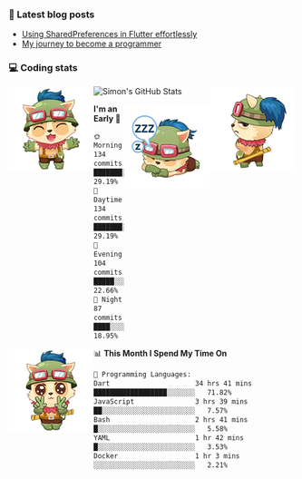 ### 📘 Latest blog posts

<!-- BLOG-POST-LIST:START -->
- [Using SharedPreferences in Flutter effortlessly](http://blog.codingteemo.me/2020/07/15/Using-SharedPreferences-in-Flutter-effortlessly/)
- [My journey to become a programmer](http://blog.codingteemo.me/2018/07/14/My-journey-to-become-a-programmer/)
<!-- BLOG-POST-LIST:END -->

### 💻 Coding stats
<img align="right" src="https://raw.githubusercontent.com/simonpham/simonpham/master/assets/images/6kiur.gif" >


<img align="left" src="https://raw.githubusercontent.com/simonpham/simonpham/master/assets/images/5kiur.gif" >

![Simon's GitHub Stats](https://github-readme-stats-obu2qdcs2.vercel.app/api?username=simonpham)

<img align="right" src="https://raw.githubusercontent.com/simonpham/simonpham/master/assets/images/4kiur.gif" >

<!--START_SECTION:waka-->
**I'm an Early 🐤** 

```text
🌞 Morning    134 commits    ███████░░░░░░░░░░░░░░░░░░   29.19% 
🌆 Daytime    134 commits    ███████░░░░░░░░░░░░░░░░░░   29.19% 
🌃 Evening    104 commits    █████░░░░░░░░░░░░░░░░░░░░   22.66% 
🌙 Night      87 commits     ████░░░░░░░░░░░░░░░░░░░░░   18.95%

```


<img align="left" src="https://raw.githubusercontent.com/simonpham/simonpham/master/assets/images/19kiur.gif" >📊 **This Month I Spend My Time On** 

```text
💬 Programming Languages: 
Dart                     34 hrs 41 mins      ██████████████████░░░░░░░   71.82% 
JavaScript               3 hrs 39 mins       ██░░░░░░░░░░░░░░░░░░░░░░░   7.57% 
Bash                     2 hrs 41 mins       █░░░░░░░░░░░░░░░░░░░░░░░░   5.58% 
YAML                     1 hr 42 mins        █░░░░░░░░░░░░░░░░░░░░░░░░   3.53% 
Docker                   1 hr 3 mins         ░░░░░░░░░░░░░░░░░░░░░░░░░   2.21%

```


<!--END_SECTION:waka-->

